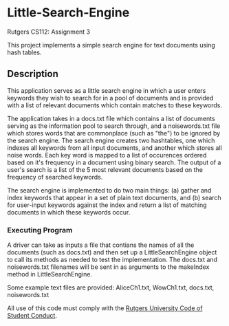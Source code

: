 # Little-Search-Engine
Rutgers CS112: Assignment 3

This project implements a simple search engine for text documents using hash tables.

## Description

This application serves as a little search engine in which a user enters keywords they wish to search for in a pool of documents and is provided with a list of relevant documents which contain matches to these keywords.

The application takes in a docs.txt file which contains a list of documents serving as the information pool to search through, and a noisewords.txt file which stores words that are commonplace (such as "the") to be ignored by the search engine. The search engine creates two hashtables, one which indexes all keywords from all input documents, and another which stores all noise words. Each key word is mapped to a list of occurences ordered based on it's frequency in a document using binary search. The output of a user's search is a list of the 5 most relevant documents based on the frequency of searched keywords. 

The search engine is implemented to do two main things: (a) gather and index keywords that appear in a set of plain text documents, and (b) search for user-input keywords against the index and return a list of matching documents in which these keywords occur.

### Executing Program

A driver can take as inputs a file that contians the names of all the documents (such as docs.txt) and then set up a LittleSearchEngine object to call its methods as needed to test the implementation. The docs.txt and noisewords.txt filenames will be sent in as arguments to the makeIndex method in LittleSearchEngine.

Some example text files are provided: AliceCh1.txt, WowCh1.txt, docs.txt, noisewords.txt


All use of this code must comply with the [Rutgers University Code of Student Conduct](http://eden.rutgers.edu/%7Epmj34/media/AcademicIntegrity.pdf).
